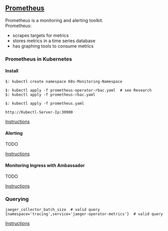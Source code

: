 ## [Prometheus](https://prometheus.io/)

Prometheus is a monitoring and alerting toolkit.  
Prometheus:
* scrapes targets for metrics
* stores metrics in a time series database
* has graphing tools to consume metrics

### Prometheus in Kubernetes

#### Install

```
$: kubectl create namespace K8s-Monitoring-Namespace

$: kubectl apply -f prometheus-operator-rbac.yaml  # see Research
$: kubectl apply -f prometheus-rbac.yaml

$: kubectl apply -f prometheus.yaml
```

```
http://Kubectl-Server-Ip:30900
```

[Instructions](PrometheusKubernetesOperator/Docs/GettingStarted)

#### Alerting

TODO

[Instructions](PrometheusKubernetesOperator/Docs/Alerting)

#### Monitoring Ingress with Ambassador

TODO

[Instructions](PrometheusKubernetesOperator/Docs/MonitoringK8sIngress)

### Querying

```
jaeger_collector_batch_size  # valid query
{namespace='tracing',service='jaeger-operator-metrics'}  # valid query
```

[Instructions](Docs/Prometheus/Querying)
